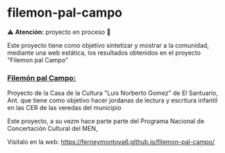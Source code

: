 # filemon-pal-campo 


:warning: **Atención:** proyecto en proceso :construction:

Este proyecto tiene como objetivo sintetizar y mostrar a la comunidad, mediante una web estática, los resultados obtenidos en el proyecto "Filemon pal Campo" 

### <u>Filemón pal Campo: </u> 
Proyecto de la Casa de la Cultura "Luis Norberto Gomez" de El Santuario, Ant. que tiene como objetivo hacer jordanas de lectura y escritura infantil en las CER de las veredas del municipio

Este proyecto, a su vezm hace parte parte del Programa Nacional de Concertación Cultural del MEN,

Visitalo en la web: https://ferneymontoya6.github.io/filemon-pal-campo/
